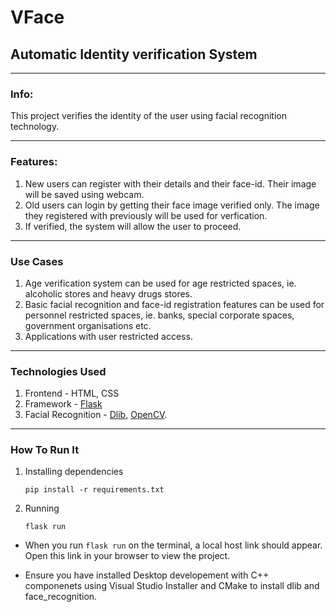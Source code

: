 # VFace
## Automatic Identity verification System
---
 ### Info: 

This project verifies the identity of the user using facial recognition technology.
__________________________
 ### Features:
1. New users can register with their details and their face-id. Their image will be saved using webcam.
2. Old users can login by getting their face image verified only. The image they registered with previously will be used for verfication.
3. If verified, the system will allow the user to proceed.
__________________________
### Use Cases
1. Age verification system can be used for age restricted spaces, ie. alcoholic stores and heavy drugs stores.
2. Basic facial recognition and face-id registration features can be used for personnel restricted spaces, ie. banks, special corporate spaces, government organisations etc.
3. Applications with user restricted access.
__________________________
### Technologies Used
1. Frontend - HTML, CSS
2. Framework - [Flask](https://flask.palletsprojects.com/en/2.0.x/)
3. Facial Recognition - [Dlib](http://dlib.net/), [OpenCV](https://docs.opencv.org/master/).
__________________________
### How To Run It
1. Installing dependencies

    `pip install -r requirements.txt` 

2. Running

    `flask run`

- When you run `flask run` on the terminal, a local host link should appear. Open this link in your browser to view the project.

- Ensure you have installed Desktop developement with C++ componenets using Visual Studio Installer and CMake to install dlib and face_recognition.


